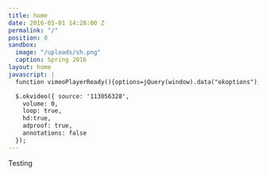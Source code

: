 ```yaml
---
title: home
date: 2016-05-01 14:28:00 Z
permalink: "/"
position: 0
sandbox:
  image: "/uploads/sh.png"
  caption: Spring 2016
layout: home
javascript: |
  function vimeoPlayerReady(){options=jQuery(window).data("okoptions");var a=jQuery("#okplayer")[0];player=$f(a),window.setTimeout(function(){jQuery("#okplayer").css("visibility","visible")},2e3),player.addEvent("ready",function(){OKEvents.v.onReady(),OKEvents.utils.isMobile()?OKEvents.v.onPlay():(player.addEvent("play",OKEvents.v.onPlay),player.addEvent("pause",OKEvents.v.onPause),player.addEvent("finish",OKEvents.v.onFinish)),player.api("play")})}function onYouTubePlayerAPIReady(){options=jQuery(window).data("okoptions"),player=new YT.Player("okplayer",{videoId:options.video?options.video.id:null,playerVars:{autohide:1,autoplay:0,disablekb:options.keyControls,cc_load_policy:options.captions,controls:options.controls,enablejsapi:1,fs:0,modestbranding:1,origin:window.location.origin||window.location.protocol+"//"+window.location.hostname,iv_load_policy:options.annotations,loop:options.loop,showinfo:0,rel:0,wmode:"opaque",hd:options.hd},events:{onReady:OKEvents.yt.ready,onStateChange:OKEvents.yt.onStateChange,onError:OKEvents.yt.error}})}var player,OKEvents,options;!function(a){"use strict";var b="data:image/gif;base64,R0lGODlhAQABAPABAP///wAAACH5BAEKAAAALAAAAAABAAEAAAICRAEAOw%3D%3D";a.okvideo=function(c){"object"!=typeof c&&(c={video:c});var d=this;d.init=function(){d.options=a.extend({},a.okvideo.options,c),null===d.options.video&&(d.options.video=d.options.source),d.setOptions();var e=d.options.target||a("body"),f=e[0]==a("body")[0]?"fixed":"absolute";e.css({position:"relative"});var g=3===d.options.controls?-999:"auto",h='<div id="okplayer-mask" style="position:'+f+';left:0;top:0;overflow:hidden;z-index:-998;height:100%;width:100%;"></div>';OKEvents.utils.isMobile()?e.append('<div id="okplayer" style="position:'+f+";left:0;top:0;overflow:hidden;z-index:"+g+';height:100%;width:100%;"></div>'):(3===d.options.controls&&e.append(h),1===d.options.adproof?e.append('<div id="okplayer" style="position:'+f+";left:-10%;top:-10%;overflow:hidden;z-index:"+g+';height:120%;width:120%;"></div>'):e.append('<div id="okplayer" style="position:'+f+";left:0;top:0;overflow:hidden;z-index:"+g+';height:100%;width:100%;"></div>')),a("#okplayer-mask").css("background-image","url("+b+")"),null===d.options.playlist.list?"youtube"===d.options.video.provider?d.loadYouTubeAPI():"vimeo"===d.options.video.provider&&(d.options.volume/=100,d.loadVimeoAPI()):d.loadYouTubeAPI()},d.setOptions=function(){for(var b in this.options)this.options[b]===!0&&(this.options[b]=1),this.options[b]===!1&&(this.options[b]=3);null===d.options.playlist.list&&(d.options.video=d.determineProvider()),a(window).data("okoptions",d.options)},d.loadYouTubeAPI=function(){d.insertJS("//www.youtube.com/player_api")},d.loadYouTubePlaylist=function(){player.loadPlaylist(d.options.playlist.list,d.options.playlist.index,d.options.playlist.startSeconds,d.options.playlist.suggestedQuality)},d.loadVimeoAPI=function(){a("#okplayer").replaceWith(function(){return'<iframe src="//player.vimeo.com/video/'+d.options.video.id+"?api=1&title=0&byline=0&portrait=0&playbar=0&loop="+d.options.loop+"&autoplay="+(1===d.options.autoplay?1:0)+'&player_id=okplayer" frameborder="0" style="'+a(this).attr("style")+'visibility:hidden;background-color:black;" id="'+a(this).attr("id")+'"></iframe>'}),d.insertJS("//origin-assets.vimeo.com/js/froogaloop2.min.js",function(){vimeoPlayerReady()})},d.insertJS=function(a,b){var c=document.createElement("script");b&&(c.readyState?c.onreadystatechange=function(){("loaded"===c.readyState||"complete"===c.readyState)&&(c.onreadystatechange=null,b())}:c.onload=function(){b()}),c.src=a;var d=document.getElementsByTagName("script")[0];d.parentNode.insertBefore(c,d)},d.determineProvider=function(){var a=document.createElement("a");if(a.href=d.options.video,/youtube.com/.test(d.options.video))return{provider:"youtube",id:a.href.slice(a.href.indexOf("v=")+2).toString()};if(/vimeo.com/.test(d.options.video))return{provider:"vimeo",id:a.href.split("/")[3].toString()};if(/[-A-Za-z0-9_]+/.test(d.options.video)){var b=new String(d.options.video.match(/[-A-Za-z0-9_]+/));if(11==b.length)return{provider:"youtube",id:b.toString()};for(var c=0;c<d.options.video.length;c++)if("number"!=typeof parseInt(d.options.video[c]))throw"not vimeo but thought it was for a sec";return{provider:"vimeo",id:d.options.video}}throw"OKVideo: Invalid video source"},d.init()},a.okvideo.options={source:null,video:null,playlist:{list:null,index:0,startSeconds:0,suggestedQuality:"default"},disableKeyControl:1,captions:0,loop:1,hd:1,volume:0,adproof:!1,unstarted:null,onFinished:null,onReady:null,onPlay:null,onPause:null,buffering:null,controls:!1,autoplay:!0,annotations:!0,cued:null},a.fn.okvideo=function(b){return b.target=this,this.each(function(){new a.okvideo(b)})}}(jQuery),OKEvents={yt:{ready:function(a){a.target.setVolume(options.volume),1===options.autoplay&&(options.playlist.list?player.loadPlaylist(options.playlist.list,options.playlist.index,options.playlist.startSeconds,options.playlist.suggestedQuality):a.target.playVideo()),OKEvents.utils.isFunction(options.onReady)&&options.onReady()},onStateChange:function(a){switch(a.data){case-1:OKEvents.utils.isFunction(options.unstarted)&&options.unstarted();break;case 0:OKEvents.utils.isFunction(options.onFinished)&&options.onFinished(),options.loop&&a.target.playVideo();break;case 1:OKEvents.utils.isFunction(options.onPlay)&&options.onPlay();break;case 2:OKEvents.utils.isFunction(options.onPause)&&options.onPause();break;case 3:OKEvents.utils.isFunction(options.buffering)&&options.buffering();break;case 5:OKEvents.utils.isFunction(options.cued)&&options.cued();break;default:throw"OKVideo: received invalid data from YT player."}},error:function(a){throw a}},v:{onReady:function(){OKEvents.utils.isFunction(options.onReady)&&options.onReady()},onPlay:function(){OKEvents.utils.isMobile()||player.api("setVolume",options.volume),OKEvents.utils.isFunction(options.onPlay)&&options.onPlay()},onPause:function(){OKEvents.utils.isFunction(options.onPause)&&options.onPause()},onFinish:function(){OKEvents.utils.isFunction(options.onFinish)&&options.onFinish()}},utils:{isFunction:function(a){return"function"==typeof a?!0:!1},isMobile:function(){return navigator.userAgent.match(/(iPhone|iPod|iPad|Android|BlackBerry)/)?!0:!1}}};

  $.okvideo({ source: '113056328',
    volume: 0,
    loop: true,
    hd:true,
    adproof: true,
    annotations: false
  });
---
```


Testing
